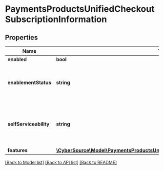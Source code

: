 # PaymentsProductsUnifiedCheckoutSubscriptionInformation

## Properties
Name | Type | Description | Notes
------------ | ------------- | ------------- | -------------
**enabled** | **bool** |  | [optional] 
**enablementStatus** | **string** | Possible values: - PENDING - ENABLED_AND_USABLE - ENABLED_NOT_USABLE - DISABLED | [optional] [default to 'ENABLED_AND_USABLE']
**selfServiceability** | **string** | Indicates if the organization can enable this product using self service.  Possible values: - SELF_SERVICEABLE - NOT_SELF_SERVICEABLE - SELF_SERVICE_ONLY | [optional] [default to 'NOT_SELF_SERVICEABLE']
**features** | [**\CyberSource\Model\PaymentsProductsUnifiedCheckoutSubscriptionInformationFeatures**](PaymentsProductsUnifiedCheckoutSubscriptionInformationFeatures.md) |  | [optional] 

[[Back to Model list]](../README.md#documentation-for-models) [[Back to API list]](../README.md#documentation-for-api-endpoints) [[Back to README]](../README.md)


